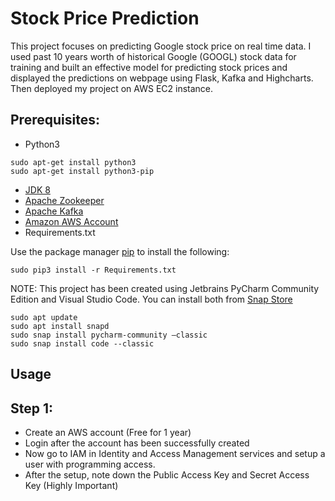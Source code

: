 ﻿# Stock Price Prediction

This project focuses on predicting Google stock price on real time data. I used past 10 years worth of historical Google (GOOGL) stock data for training and built an effective model for predicting stock prices and displayed the predictions on webpage using Flask, Kafka and Highcharts. Then deployed my project on AWS EC2 instance.

## Prerequisites:

- Python3
```
sudo apt-get install python3
sudo apt-get install python3-pip
```
- [JDK 8 ](https://jdk.java.net/)
- [Apache Zookeeper](https://zookeeper.apache.org/)
- [Apache Kafka](https://kafka.apache.org/downloads)
- [Amazon AWS Account](https://aws.amazon.com/)
- Requirements.txt

Use the package manager [pip](https://pip.pypa.io/en/stable/) to install the following:

```
sudo pip3 install -r Requirements.txt
```

NOTE: This project has been created using Jetbrains PyCharm Community Edition and Visual Studio Code. You can install both from [Snap Store](https://snapcraft.io/)

```
sudo apt update
sudo apt install snapd
sudo snap install pycharm-community –classic
sudo snap install code --classic
```

## Usage
## Step 1:
- Create an AWS account (Free for 1 year)
- Login after the account has been successfully created
- Now go to IAM in Identity and Access Management services and setup a user with programming access.
- After the setup, note down the Public Access Key and Secret Access Key (Highly Important)
